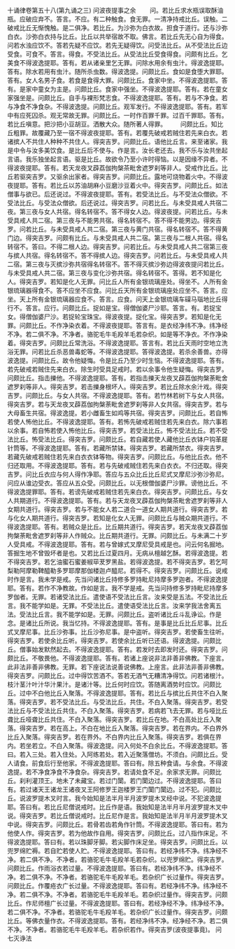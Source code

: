 <!-- { "loadSidebar": true } -->
十诵律卷第五十八(第九诵之三)
问波夜提事之余
　　问。若比丘求水瓶误取酥油瓶。应破应弃不。答言。不应。有二种触食。食无罪。一清净持戒比丘。误触。二破戒比丘无惭愧触。是二俱净。若比丘。为沙弥为白衣故。担食于道行。还与沙弥白衣。沙弥白衣持与比丘。比丘以共举宿故不取。佛言。若比丘先无心自为得食。问若水浊应饮不。答若先疑不应饮。若先无疑得饮。问受法比丘。从不受法比丘边受食。可食不。答言。得食。不受法比丘。从受法比丘受食得食。问颇有比丘。乞美食不得波逸提耶。答有。若从诸亲里乞无罪。问除水用余有虫汁。得波逸提耶。答有。除水若用有虫汁。随所杀虫数。得波逸提。问颇比丘。食如是食堕大罪耶。答有。女人名男子食。若食是食得大罪。问颇比丘。食家中坐。不得波逸提耶。答有。是家中童女为主是。问颇比丘。食家中强坐。不得波逸提耶。答有。若在童女家强坐是。问颇比丘。自手与裸形梵志食。不得波逸提耶。答有。若与不净食。若与净食不净食杂。不得波逸提。问颇比丘。观军发行。不得波逸提耶。答有。若军中有应死囚杀。观无常故无罪。问颇比丘。一时作百罪千罪。过百千罪耶。答有。若比丘嗔意。把沙把小豆胡豆。洒散大众。随所著人得罪。
　　问颇比丘。知比丘粗罪。故覆藏乃至一宿不得波夜提耶。答有。若覆先破戒若贼住若先来白衣。若诸摈人不共住人种种不共住人。得突吉罗。问颇比丘。语他比丘言。来至诸家。我是中令与汝多美饮食。是比丘后不使与。作是言。汝长老还去。我不乐与汝共坐起言语。我乐独坐起言语。驱是比丘。故欲令乃至小许时得恼。以是因缘不异者。不得波夜提耶。答有。若天龙夜叉薜荔伽拘槃茶毗舍遮罗刹等非人。受戒作比丘。比丘若驱突吉罗。又驱余出家者。得突吉罗。问颇比丘。露地可烧物着火中。不得波夜提耶。答有。若比丘以苏油胡麻小豆磨沙豆着火中。得突吉罗。问颇比丘。如法僧事与欲已。后还说过。不得波夜提耶。答有。若受法比丘。与不受法众僧欲。不受法比丘。与受法众僧欲。后还说过。得突吉罗。问若比丘。与未受具戒人共宿二夜。第三夜与女人共宿。得名转宿不。答不得女人边。得波夜提。问若比丘。与未受具戒人共二宿。第三夜与不能男共宿。得名转宿不。答不得不能男边。得突吉罗。问若比丘。与未受具戒人共二宿。第三夜与黄门共宿。得名转宿不。答不得黄门边。得突吉罗。问颇有比丘。与未受具戒人共二宿。第三夜与二根人共宿。得名转宿不。答曰。不得二根人边。得突吉罗。问若比丘。与未受具戒人共二宿第三夜与摈人共宿。得名转宿不。答不得摈人边。得突吉罗。问若比丘。与未受具戒人共二宿。第三夜与灭摈沙弥共宿得名转宿不。答不得灭摈沙弥边得波夜提问若比丘。与未受具戒人共二宿。第三夜与变化沙弥共宿。得名转宿不。答得。若不知是化人。得突吉罗。若知是化人无罪。问比丘人所有金银琉璃座处。得坐不。人所有金银琉璃器得食不。答不应坐不应食。问比丘天所有金银琉璃座处应坐不。答言。应坐。天上所有金银琉璃器应食不。答言。应食。问天上金银琉璃车磲马瑙地比丘得行不。答言。应行。问颇比丘。捉如是宝。得僧伽婆尸沙耶。答言。有。若捉宝女。得僧伽婆尸沙。若捉轮宝珠宝。得波夜提。捉化宝。得突吉罗。若知是化无罪。问颇比丘。不作净染衣着。不得波夜提耶。答言有。是衣经净纬不净。纬净经不净。若二俱不净。不净者。骆驼毛牛毛羖羊毛若杂织。如是等不净衣。不作净染着。得突吉罗。问颇比丘常洗浴。不得波逸提耶。答言有。若比丘天雨时空地立洗浴无罪。问若比丘杀恶兽毒蛇等。不得波逸提耶。答得波逸提。若杀余善兽。亦得波逸提。问颇比丘。故令他疑悔。令是比丘乃至少时生恼。不得波逸提耶。答有。若先破戒若贼住先来白衣。除生时受具足戒时。若以余事令他生疑悔。得突吉罗。问颇比丘。指击擽他。不得波逸提耶。答有。若指击擽天龙夜叉薜荔伽拘槃荼毗舍遮罗刹等非人。得突吉罗。若击擽身根坏人。得突吉罗。若比丘除水余汁戏。得突吉罗。问颇比丘。与女人共宿。不得波逸提耶。答有。若竹林若树下与女人共宿。得突吉罗。若与天龙夜叉薜荔伽拘槃荼毗舍遮罗刹等非人女共宿。得突吉罗。若与大母畜生共宿。得波逸提。若小雌畜生如鸡等共宿。得突吉罗。问颇比丘。若自怖若使人怖他比丘。不得波逸提耶。答有。若怖先破戒若贼住若先来白衣。除六事若以余事。若自怖若使入怖他比丘。得突吉罗。若受法比丘。怖不受法比丘。若不受法比丘。怖受法比丘。得突吉罗。问颇比丘。若自藏若使人藏他比丘衣钵户钩革屣针筒等。不得波逸提耶。答有。若藏所禁钵。得突吉罗。若藏所禁衣。得突吉罗。若藏先破戒若贼住若先来白衣衣钵等物。得突吉罗。问颇比丘。与他比丘衣。他不归还取用。不得波逸提耶。答有。若与先破戒贼住若先来白衣衣。不归还取。得突吉罗。问比丘衣应与何人得作净耶。答应与五众比丘比丘尼式叉摩尼沙弥沙弥尼。问应从谁边受衣。答应从五众受。问颇比丘。以无根僧伽婆尸沙罪。谤他比丘。不得波逸提罪耶。答有。若谤先破戒若贼住若先来白衣。得突吉罗。问颇比丘。与女人共期道行。不得波逸提耶。答有。若与天龙夜叉薜荔伽拘槃茶毗舍遮罗刹等非人女期共道行。得突吉罗。若与不能女人若二道合一道女人期共道行。得突吉罗。若与化女人期共道行。得突吉罗。若知是化女人无罪。问颇比丘与贼众期共道行。不得波逸提耶。答有。若贼众是比丘。比丘期共道行。得突吉罗。若天龙夜叉薜荔伽拘槃荼毗舍遮罗刹等非人作贼众。比丘期共道行。无罪。问颇比丘。与未满二十岁人受具戒。不得波逸提耶。答有。若与曾嫁式叉摩尼受具戒是也。问云何名掘地。答掘生地不曾毁坏者是也。又若比丘过夏四月。无病从檀越乞酥。若得波逸提。若不得突吉罗。若乞油蜜石蜜姜椒荜茇罗黑盐。若得波逸提。若不得突吉罗。若乞呵梨勒阿摩勒鞞醯勒多罗耶摩那伽楼迦卢醯尼。若得不。得突吉罗。问颇比丘。说戒时作是言。我未学是戒。先当问诸比丘持修多罗持毗尼持摩多罗迦者。不得波逸提耶。答有。若作不净教故。作如是言。我不学是戒。先当问持修多罗持毗尼持摩多罗伽者。无罪。若诸受法比丘。遣使语不受法比丘言。汝来受是五法。不受法比丘言。我不能学如是。无罪。不受法比丘。遣使语受法比丘言。汝来学我法舍离五法。受法比丘言。我不能学如是。无罪。问颇比丘。盗听诸比丘斗乱诤讼。作是念。是诸比丘所说。我当忆持。不得波逸提耶。答有。是事是比丘比丘尼事。比丘式叉摩尼事。比丘沙弥事。比丘沙弥尼事。是中盗听。得突吉罗。若使畜生往听。得突吉罗。若使余比丘听。得突吉罗。若使余比丘听已还语。得波逸提。问颇比丘。僧事始发默然起去。不得波逸提耶。答有。若发时去即发时还。得突吉罗。问颇比丘。不敬畏他。不得波逸提耶。答有。若诸上座说非法非善非佛教。下座言。此非法非善非佛教。无罪。若下座说法说善说佛教。上座言。此非法非善非佛教。得突吉罗。问颇比丘。过中得饮苦酒不。答若无酒气无糟清净得饮。问若诸根汁。枝汁茎汁叶汁华汁果汁。是诸汁等。比丘何时应饮。答随离酒势时应饮。问颇比丘。过中不白他比丘入聚落。不得波逸提耶。答有。若比丘与摈比丘共住不白入聚落。得突吉罗。若不受法比丘。与受法比丘。共住。不白入聚落。得突吉罗。若受法比丘与不受法比丘共住。不白入聚落。得突吉罗。若病若飞去无罪。若与哑比丘聋比丘哑聋比丘共住。不白入聚落。得突吉罗。若比丘在地。不白高处比丘入聚落。得突吉罗。若在高上。不白在地比丘入聚落。得突吉罗。若在界内。不白界外比丘入聚落。得突吉罗。若在界外。不白界内比丘入聚落。得突吉罗。若俱在界内。若坐若立。不白入聚落。得波逸提。问入何处不白余比丘。不得波逸提耶。答曰。若入三处。若入住处。入阿练若处。若入近聚落僧坊。不须白。问颇比丘。受人请食。前食后行至他家。不得波逸提耶。答曰有。除五种食请。与余食。不得波逸提。若不净食净食不净食杂。得突吉罗。若请处食不足。余家求无罪。问颇比丘。刹利灌顶王。地未了未藏宝。若过门闑。若门闑边过。不得波逸提耶。答曰有。若过诸天王诸龙王诸夜叉王阿修罗王迦楼罗王门闑门闑边。过不犯。问颇比丘。说波罗提木叉时言。我今始知是法半月半月波罗提木叉经中说。不犯波逸提耶。答曰有。若比丘尼僧说戒时。比丘作是语。我始知是法半月半月波罗提木叉中说。得突吉罗。若比丘僧说戒时。比丘尼作是言。我始知是法半月半月波罗提木叉中说。得突吉罗。问颇比丘。若骨若齿若角作针筒。不得波逸提耶。答曰有。若为他使人作。得突吉罗。若为他故作自用。得突吉罗。问颇比丘。过八指作床足。不得波逸提耶。答曰有。若以珠脚牙脚。若尖脚作床足坐。得突吉罗。问颇比丘。以兜罗绵贮褥。若自贮若使人贮。不得波逸提耶。答曰有。若经净纬不净。纬净经不净。若二俱不净。不净者。若骆驼毛牛毛羖羊毛若杂织。以兜罗绵贮。得突吉罗。问颇比丘。作雨浴衣若过量。不得波逸提耶。答曰有。若经净纬不净。纬净经不净。若二俱不净。不净者。若骆驼毛牛毛羖羊毛。若杂织广长过量作。得突吉罗。问颇比丘。作覆疮衣广长过量。不得波逸提耶。答曰有。若经净纬不净。纬净经不净。若二俱不净。不净者。若骆驼毛牛毛羖羊毛。若杂织过量作。得突吉罗。问颇比丘。作尼师檀广长过量。不得波逸提耶。答曰有。若经净经不净。纬净经不净。若二俱不净。不净者。若骆驼毛牛毛羖羊毛。若杂织广长过量作。得突吉罗。问颇比丘。等佛衣量作衣。不得波逸提耶。答有。若经净纬不净。经净经不净。若二俱不净。不净者。若骆驼毛牛毛羖羊毛。若杂织若作。得突吉罗(波夜提事竟)。
问七灭诤法
